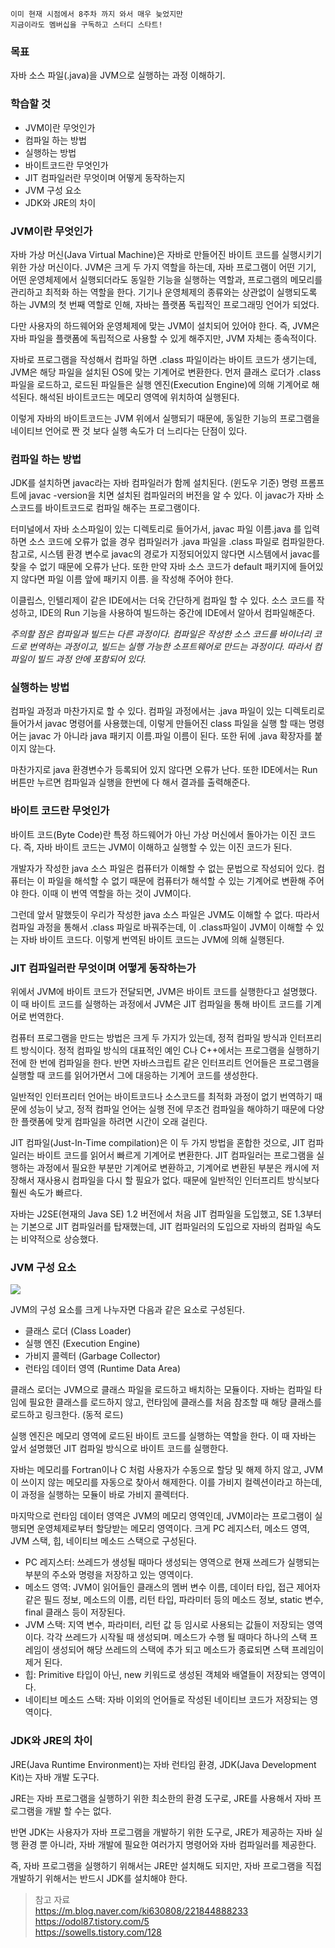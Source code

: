 	이미 현재 시점에서 8주차 까지 와서 매우 늦었지만
    지금이라도 멤버십을 구독하고 스터디 스타트!

### 목표
자바 소스 파일(.java)을 JVM으로 실행하는 과정 이해하기.

### 학습할 것
- JVM이란 무엇인가
- 컴파일 하는 방법
- 실행하는 방법
- 바이트코드란 무엇인가
- JIT 컴파일러란 무엇이며 어떻게 동작하는지
- JVM 구성 요소
- JDK와 JRE의 차이

### JVM이란 무엇인가
자바 가상 머신(Java Virtual Machine)은 자바로 만들어진 바이트 코드를 실행시키기 위한 가상 머신이다. JVM은 크게 두 가지 역할을 하는데, 자바 프로그램이 어떤 기기, 어떤 운영체제에서 실행되더라도 동일한 기능을 실행하는 역할과, 프로그램의 메모리를 관리하고 최적화 하는 역할을 한다. 기기나 운영체제의 종류와는 상관없이 실행되도록 하는 JVM의 첫 번째 역할로 인해, 자바는 플랫폼 독립적인 프로그래밍 언어가 되었다.

다만 사용자의 하드웨어와 운영체제에 맞는 JVM이 설치되어 있어야 한다. 즉, JVM은 자바 파일을 플랫폼에 독립적으로 사용할 수 있게 해주지만, JVM 자체는 종속적이다.

자바로 프로그램을 작성해서 컴파일 하면 .class 파일이라는 바이트 코드가 생기는데, JVM은 해당 파일을 설치된 OS에 맞는 기계어로 변환한다. 먼저 클래스 로더가 .class 파일을 로드하고, 로드된 파일들은 실행 엔진(Execution Engine)에 의해 기계어로 해석된다. 해석된 바이트코드는 메모리 영역에 위치하여 실행된다.

이렇게 자바의 바이트코드는 JVM 위에서 실행되기 때문에, 동일한 기능의 프로그램을 네이티브 언어로 짠 것 보다 실행 속도가 더 느리다는 단점이 있다.

### 컴파일 하는 방법

JDK를 설치하면 javac라는 자바 컴파일러가 함께 설치된다. (윈도우 기준) 명령 프롬프트에 javac -version을 치면 설치된 컴파일러의 버전을 알 수 있다. 이 javac가 자바 소스코드를 바이트코드로 컴파일 해주는 프로그램이다.

터미널에서 자바 소스파일이 있는 디렉토리로 들어가서, javac 파일 이름.java 를 입력하면 소스 코드에 오류가 없을 경우 컴파일러가 .java 파일을 .class 파일로 컴파일한다. 참고로, 시스템 환경 변수로 javac의 경로가 지정되어있지 않다면 시스템에서 javac를 찾을 수 없기 때문에 오류가 난다. 또한 만약 자바 소스 코드가 default 패키지에 들어있지 않다면 파일 이름 앞에 패키지 이름. 을 작성해 주어야 한다.

이클립스, 인텔리제이 같은 IDE에서는 더욱 간단하게 컴파일 할 수 있다. 소스 코드를 작성하고, IDE의 Run 기능을 사용하여 빌드하는 중간에 IDE에서 알아서 컴파일해준다.

_주의할 점은 컴파일과 빌드는 다른 과정이다. 컴파일은 작성한 소스 코드를 바이너리 코드로 번역하는 과정이고, 빌드는 실행 가능한 소프트웨어로 만드는 과정이다. 따라서 컴파일이 빌드 과정 안에 포함되어 있다._

### 실행하는 방법

컴파일 과정과 마찬가지로 할 수 있다. 컴파일 과정에서는 .java 파일이 있는 디렉토리로 들어가서 javac 명령어를 사용했는데, 이렇게 만들어진 class 파일을 실행 할 때는 명령어는 javac 가 아니라 java 패키지 이름.파일 이름이 된다. 또한 뒤에 .java 확장자를 붙이지 않는다.

마찬가지로 java 환경변수가 등록되어 있지 않다면 오류가 난다. 또한 IDE에서는 Run 버튼만 누르면 컴파일과 실행을 한번에 다 해서 결과를 출력해준다.

### 바이트 코드란 무엇인가

바이트 코드(Byte Code)란 특정 하드웨어가 아닌 가상 머신에서 돌아가는 이진 코드다. 즉, 자바 바이트 코드는 JVM이 이해하고 실행할 수 있는 이진 코드가 된다.

개발자가 작성한 java 소스 파일은 컴퓨터가 이해할 수 없는 문법으로 작성되어 있다. 컴퓨터는 이 파일을 해석할 수 없기 때문에 컴퓨터가 해석할 수 있는 기계어로 변환해 주어야 한다. 이때 이 번역 역할을 하는 것이 JVM이다.

그런데 앞서 말했듯이 우리가 작성한 java 소스 파일은 JVM도 이해할 수 없다. 따라서 컴파일 과정을 통해서 .class 파일로 바꿔주는데, 이 .class파일이 JVM이 이해할 수 있는 자바 바이트 코드다. 이렇게 번역된 바이트 코드는 JVM에 의해 실행된다.

### JIT 컴파일러란 무엇이며 어떻게 동작하는가

위에서 JVM에 바이트 코드가 전달되면, JVM은 바이트 코드를 실행한다고 설명했다. 이 때 바이트 코드를 실행하는 과정에서 JVM은 JIT 컴파일을 통해 바이트 코드를 기계어로 번역한다.

컴퓨터 프로그램을 만드는 방법은 크게 두 가지가 있는데, 정적 컴파일 방식과 인터프리트 방식이다. 정적 컴파일 방식의 대표적인 예인 C나 C++에서는 프로그램을 실행하기 전에 한 번에 컴파일을 한다. 반면 자바스크립트 같은 인터프리트 언어들은 프로그램을 실행할 때 코드를 읽어가면서 그에 대응하는 기계어 코드를 생성한다.

일반적인 인터프리터 언어는 바이트코드나 소스코드를 최적화 과정이 없기 번역하기 때문에 성능이 낮고, 정적 컴파일 언어는 실행 전에 무조건 컴파일을 해야하기 때문에 다양한 플랫폼에 맞게 컴파일을 하려면 시간이 오래 걸린다.

JIT 컴파일(Just-In-Time compilation)은 이 두 가지 방법을 혼합한 것으로, JIT 컴파일러는 바이트 코드를 읽어서 빠르게 기계어로 변환한다. JIT 컴파일러는 프로그램을 실행하는 과정에서 필요한 부분만 기계어로 변환하고, 기계어로 변환된 부분은 캐시에 저장해서 재사용시 컴파일을 다시 할 필요가 없다. 때문에 일반적인 인터프리트 방식보다 훨씬 속도가 빠르다.

자바는 J2SE(현재의 Java SE) 1.2 버전에서 처음 JIT 컴파일을 도입했고, SE 1.3부터는 기본으로 JIT 컴파일러를 탑재했는데, JIT 컴파일러의 도입으로 자바의 컴파일 속도는 비약적으로 상승했다.

### JVM 구성 요소
![](https://images.velog.io/images/ohzzi/post/c113a8e8-d2ac-46ab-ab03-7e99bae804be/JVM.png)

JVM의 구성 요소를 크게 나누자면 다음과 같은 요소로 구성된다.
- 클래스 로더 (Class Loader)
- 실행 엔진 (Execution Engine)
- 가비지 콜렉터 (Garbage Collector)
- 런타임 데이터 영역 (Runtime Data Area)

클래스 로더는 JVM으로 클래스 파일을 로드하고 배치하는 모듈이다. 자바는 컴파일 타임에 필요한 클래스를 로드하지 않고, 런타임에 클래스를 처음 참조할 때 해당 클래스를 로드하고 링크한다. (동적 로드)

실행 엔진은 메모리 영역에 로드된 바이트 코드를 실행하는 역할을 한다. 이 때 자바는 앞서 설명했던 JIT 컴파일 방식으로 바이트 코드를 실행한다.

자바는 메모리를 Fortran이나 C 처럼 사용자가 수동으로 할당 및 해제 하지 않고, JVM이 쓰이지 않는 메모리를 자동으로 찾아서 해제한다. 이를 가비지 컬렉션이라고 하는데, 이 과정을 실행하는 모듈이 바로 가비지 콜렉터다.

마지막으로 런타임 데이터 영역은 JVM의 메모리 영역인데, JVM이라는 프로그램이 실행되면 운영체제로부터 할당받는 메모리 영역이다. 크게 PC 레지스터, 메소드 영역, JVM 스택, 힙, 네이티브 메소드 스택으로 구성된다.
- PC 레지스터: 쓰레드가 생성될 때마다 생성되는 영역으로 현재 쓰레드가 실행되는 부분의 주소와 명령을 저장하고 있는 영역이다.
- 메소드 영역: JVM이 읽어들인 클래스의 멤버 변수 이름, 데이터 타입, 접근 제어자 같은 필드 정보, 메소드의 이름, 리턴 타입, 파라미터 등의 메소드 정보, static 변수, final 클래스 등이 저장된다.
- JVM 스택: 지역 변수, 파라미터, 리턴 값 등 임시로 사용되는 값들이 저장되는 영역이다. 각각 쓰레드가 시작될 때 생성되며. 메소드가 수행 될 때마다 하나의 스택 프레임이 생성되어 해당 쓰레드의 스택에 추가 되고 메소드가 종료되면 스택 프레임이 제거 된다.
- 힙: Primitive 타입이 아닌, new 키워드로 생성된 객체와 배열들이 저장되는 영역이다.
- 네이티브 메소드 스택: 자바 이외의 언어들로 작성된 네이티브 코드가 저장되는 영역이다.

### JDK와 JRE의 차이

JRE(Java Runtime Environment)는 자바 런타임 환경, JDK(Java Development Kit)는 자바 개발 도구다.

JRE는 자바 프로그램을 실행하기 위한 최소한의 환경 도구로, JRE를 사용해서 자바 프로그램을 개발 할 수는 없다.

반면 JDK는 사용자가 자바 프로그램을 개발하기 위한 도구로, JRE가 제공하는 자바 실행 환경 뿐 아니라, 자바 개발에 필요한 여러가지 명령어와 자바 컴파일러를 제공한다.

즉, 자바 프로그램을 실행하기 위해서는 JRE만 설치해도 되지만, 자바 프로그램을 직접 개발하기 위해서는 반드시 JDK를 설치해야 한다.

> 참고 자료  
https://m.blog.naver.com/ki630808/221844888233  
https://odol87.tistory.com/5  
https://sowells.tistory.com/128  
